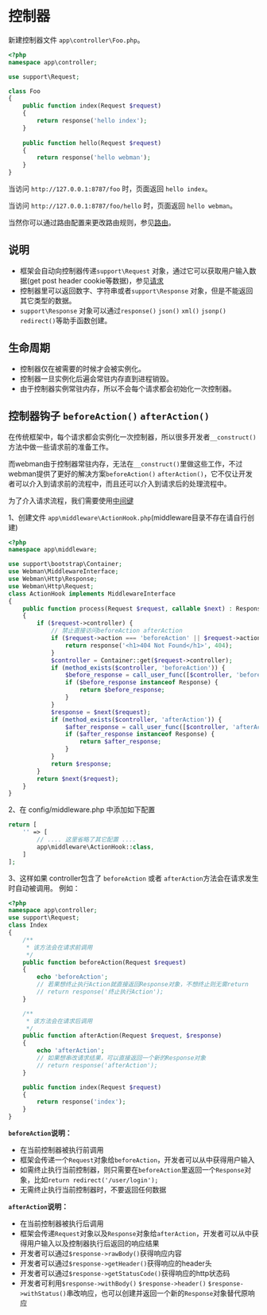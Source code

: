 # 控制器


新建控制器文件 `app\controller\Foo.php`。

```php
<?php
namespace app\controller;

use support\Request;

class Foo
{
    public function index(Request $request)
    {
        return response('hello index');
    }
    
    public function hello(Request $request)
    {
        return response('hello webman');
    }
}
```

当访问 `http://127.0.0.1:8787/foo` 时，页面返回 `hello index`。

当访问 `http://127.0.0.1:8787/foo/hello` 时，页面返回 `hello webman`。

当然你可以通过路由配置来更改路由规则，参见[路由](route.md)。

## 说明
 - 框架会自动向控制器传递`support\Request` 对象，通过它可以获取用户输入数据(get post header cookie等数据)，参见[请求](request.md)
 - 控制器里可以返回数字、字符串或者`support\Response` 对象，但是不能返回其它类型的数据。
 - `support\Response` 对象可以通过`response()` `json()` `xml()` `jsonp()` `redirect()`等助手函数创建。
 
 
## 生命周期
 - 控制器仅在被需要的时候才会被实例化。
 - 控制器一旦实例化后遍会常驻内存直到进程销毁。
 - 由于控制器实例常驻内存，所以不会每个请求都会初始化一次控制器。
 
## 控制器钩子 `beforeAction()` `afterAction()`
在传统框架中，每个请求都会实例化一次控制器，所以很多开发者`__construct()`方法中做一些请求前的准备工作。

而webman由于控制器常驻内存，无法在`__construct()`里做这些工作，不过webman提供了更好的解决方案`beforeAction()` `afterAction()`，它不仅让开发者可以介入到请求前的流程中，而且还可以介入到请求后的处理流程中。

为了介入请求流程，我们需要使用[中间键](middleware.md)


1、创建文件 `app\middleware\ActionHook.php`(middleware目录不存在请自行创建)

```php
<?php
namespace app\middleware;

use support\bootstrap\Container;
use Webman\MiddlewareInterface;
use Webman\Http\Response;
use Webman\Http\Request;
class ActionHook implements MiddlewareInterface
{
    public function process(Request $request, callable $next) : Response
    {
        if ($request->controller) {
            // 禁止直接访问beforeAction afterAction
            if ($request->action === 'beforeAction' || $request->action === 'afterAction') {
                return response('<h1>404 Not Found</h1>', 404);
            }
            $controller = Container::get($request->controller);
            if (method_exists($controller, 'beforeAction')) {
                $before_response = call_user_func([$controller, 'beforeAction'], $request);
                if ($before_response instanceof Response) {
                    return $before_response;
                }
            }
            $response = $next($request);
            if (method_exists($controller, 'afterAction')) {
                $after_response = call_user_func([$controller, 'afterAction'], $request, $response);
                if ($after_response instanceof Response) {
                    return $after_response;
                }
            }
            return $response;
        }
        return $next($request);
    }
}
```

2、在 config/middleware.php 中添加如下配置
```php
return [
    '' => [
	    // .... 这里省略了其它配置 ....
        app\middleware\ActionHook::class,
    ]
];
```

3、这样如果 controller包含了 `beforeAction` 或者 `afterAction`方法会在请求发生时自动被调用。
例如：
```php
<?php
namespace app\controller;
use support\Request;
class Index
{
    /**
     * 该方法会在请求前调用 
     */
    public function beforeAction(Request $request)
    {
        echo 'beforeAction';
        // 若果想终止执行Action就直接返回Response对象，不想终止则无需return
        // return response('终止执行Action');
    }

    /**
     * 该方法会在请求后调用
     */
    public function afterAction(Request $request, $response)
    {
        echo 'afterAction';
        // 如果想串改请求结果，可以直接返回一个新的Response对象
        // return response('afterAction'); 
    }

    public function index(Request $request)
    {
        return response('index');
    }
}
```

**`beforeAction`说明：**
 - 在当前控制器被执行前调用
 - 框架会传递一个`Request`对象给`beforeAction`，开发者可以从中获得用户输入
 - 如需终止执行当前控制器，则只需要在`beforeAction`里返回一个`Response`对象，比如`return redirect('/user/login');`
 - 无需终止执行当前控制器时，不要返回任何数据
 
**`afterAction`说明：**
 - 在当前控制器被执行后调用
 - 框架会传递`Request`对象以及`Response`对象给`afterAction`，开发者可以从中获得用户输入以及控制器执行后返回的响应结果
 - 开发者可以通过`$response->rawBody()`获得响应内容
 - 开发者可以通过`$response->getHeader()`获得响应的header头
 - 开发者可以通过`$response->getStatusCode()`获得响应的http状态码
 - 开发者可利用`$response->withBody()` `$response->header()` `$response->withStatus()`串改响应，也可以创建并返回一个新的`Response`对象替代原响应
 
 
 

